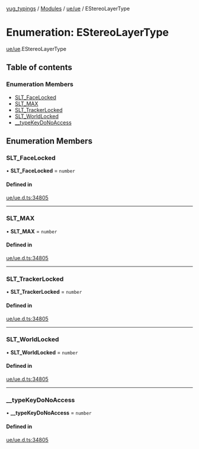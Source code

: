 [yug_typings](../README.md) / [Modules](../modules.md) / [ue/ue](../modules/ue_ue.md) / EStereoLayerType

# Enumeration: EStereoLayerType

[ue/ue](../modules/ue_ue.md).EStereoLayerType

## Table of contents

### Enumeration Members

- [SLT\_FaceLocked](ue_ue.EStereoLayerType.md#slt_facelocked)
- [SLT\_MAX](ue_ue.EStereoLayerType.md#slt_max)
- [SLT\_TrackerLocked](ue_ue.EStereoLayerType.md#slt_trackerlocked)
- [SLT\_WorldLocked](ue_ue.EStereoLayerType.md#slt_worldlocked)
- [\_\_typeKeyDoNoAccess](ue_ue.EStereoLayerType.md#__typekeydonoaccess)

## Enumeration Members

### SLT\_FaceLocked

• **SLT\_FaceLocked** = `number`

#### Defined in

[ue/ue.d.ts:34805](https://github.com/YugMetaverse/yug_typings/blob/25cad34/ue/ue.d.ts#L34805)

___

### SLT\_MAX

• **SLT\_MAX** = `number`

#### Defined in

[ue/ue.d.ts:34805](https://github.com/YugMetaverse/yug_typings/blob/25cad34/ue/ue.d.ts#L34805)

___

### SLT\_TrackerLocked

• **SLT\_TrackerLocked** = `number`

#### Defined in

[ue/ue.d.ts:34805](https://github.com/YugMetaverse/yug_typings/blob/25cad34/ue/ue.d.ts#L34805)

___

### SLT\_WorldLocked

• **SLT\_WorldLocked** = `number`

#### Defined in

[ue/ue.d.ts:34805](https://github.com/YugMetaverse/yug_typings/blob/25cad34/ue/ue.d.ts#L34805)

___

### \_\_typeKeyDoNoAccess

• **\_\_typeKeyDoNoAccess** = `number`

#### Defined in

[ue/ue.d.ts:34805](https://github.com/YugMetaverse/yug_typings/blob/25cad34/ue/ue.d.ts#L34805)
